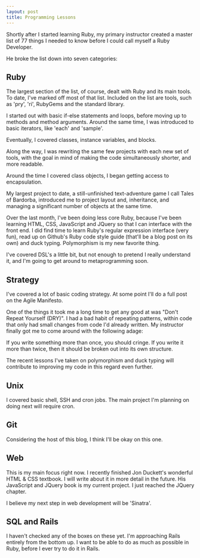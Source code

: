 ```yaml
---
layout: post
title: Programming Lessons
---
```

<title>Programming Lessons</title>

Shortly after I started learning Ruby, my primary instructor created a master list of 77 things I needed to know before I could call myself a Ruby Developer.

He broke the list down into seven categories:

## Ruby

The largest section of the list, of course, dealt with Ruby and its main tools. To date, I've marked off most of that list.
Included on the list are tools, such as 'pry', 'ri', RubyGems and the standard library. 

I started out with basic if-else statements and loops, before moving up to methods and method arguments. Around the same time, I was introduced to basic iterators, like 'each' and 'sample'. 

Eventually, I covered classes, instance variables, and blocks.

Along the way, I was rewriting the same few projects with each new set of tools, with the goal in mind of making the code simultaneously shorter, and more readable.

Around the time I covered class objects, I began getting access to encapsulation.

My largest project to date, a still-unfinished text-adventure game I call Tales of Bardorba, introduced me to project layout and, inheritance, and managing a significant number of objects at the same time.

Over the last month, I've been doing less core Ruby, because I've been learning HTML, CSS, JavaScript and JQuery so that I can interface with the front end. I did find time to learn Ruby's regular expression interface (very fun), read up on Github's Ruby code style guide (that'll be a blog post on its own) and duck typing. Polymorphism is my new favorite thing.

I've covered DSL's a little bit, but not enough to pretend I really understand it, and I'm going to get around to metaprogramming soon.

## Strategy

I've covered a lot of basic coding strategy. At some point I'll do a full post on the Agile Manifesto.

One of the things it took me a long time to get any good at was "Don't Repeat Yourself (DRY)". I had a bad habit of repeating patterns, within code that only had small changes from code I'd already written. My instructor finally got me to come around with the following adage:

If you write something more than once, you should cringe. If you write it more than twice, then it should be broken out into its own structure. 

The recent lessons I've taken on polymorphism and duck typing will contribute to improving my code in this regard even further.

## Unix

I covered basic shell, SSH and cron jobs. The main project I'm planning on doing next will require cron.

## Git

Considering the host of this blog, I think I'll be okay on this one.

## Web

This is my main focus right now. I recently finished Jon Duckett's wonderful HTML & CSS textbook. I will write about it in more detail in the future. His JavaScript and JQuery book is my current project. I just reached the JQuery chapter.

I believe my next step in web development will be 'Sinatra'.

## SQL and Rails

I haven't checked any of the boxes on these yet. I'm approaching Rails entirely from the bottom up. I want to be able to do as much as possible in Ruby, before I ever try to do it in Rails.
